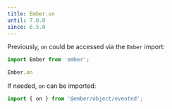 ```yaml
---
title: Ember.on
until: 7.0.0
since: 6.5.0
---
```



Previously, `on` could be accessed via the `Ember` import:
```js
import Ember from 'ember';

Ember.on
```

If needed, `on` can be imported:
```js
import { on } from '@ember/object/evented';
```
